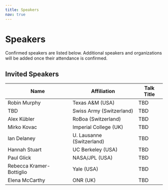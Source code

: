```yaml
---
title: Speakers
nav: true
---
```


# Speakers

Confirmed speakers are listed below. Additional speakers and organizations will be added once their attendance is confirmed.

## Invited Speakers

| Name                      | Affiliation                    | Talk Title |
|---------------------------|-------------------------------|------------|
| Robin Murphy              | Texas A&M (USA)               | TBD  |
| TBD                       | Swiss Army (Switzerland)      | TBD  |
| Alex Kübler               | RoBoa (Switzerland)           | TBD  |
| Mirko Kovac               | Imperial College (UK)         | TBD  |
| Ian Delaney               | U. Lausanne (Switzerland)     | TBD  |
| Hannah Stuart             | UC Berkeley (USA)             | TBD  |
| Paul Glick                | NASA/JPL (USA)                | TBD  |
| Rebecca Kramer-Bottiglio  | Yale (USA)                    | TBD  |
| Elena McCarthy            | ONR (UK)                      | TBD  |
